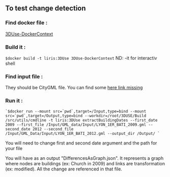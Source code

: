## To test change detection

### Find docker file :
[3DUse-DockerContext](https://github.com/VCityTeam/UD-Reproducibility/tree/master/Articles/2020-IJGIS-Temporal/Compute3DTiles/Shared/Docker/3DUse-DockerContext")

### Build it : 
`$docker build -t liris:3DUse 3DUse-DockerContext` 
ND: -it for interactiv shell

### Find input file : 
They should be CityGML file. You can find some [here link missing]()

### Run it : 
    `$docker run --mount src=`pwd`,target=/Input,type=bind --mount src=`pwd`,target=/Output,type=bind --workdir=/root/3DUSE/Build       /src/utils/cmdline -t liris:3DUse extractBuildingDates --first_date 2009 --first_file /Input/GML_data/Input/LYON_1ER_BATI_2009.gml --second_date 2012 --second_file /Input/GML_Data/Input/LYON_1ER_BATI_2012.gml --output_dir /Output/ `
 
You will need to change first and second date argument and the path for your file

You will have as an output "DifferencesAsGraph.json". It represents a graph where nodes are buildings (ex: Church in 2009) and links are transformation (ex: modified). All the change are referenced in that file.
